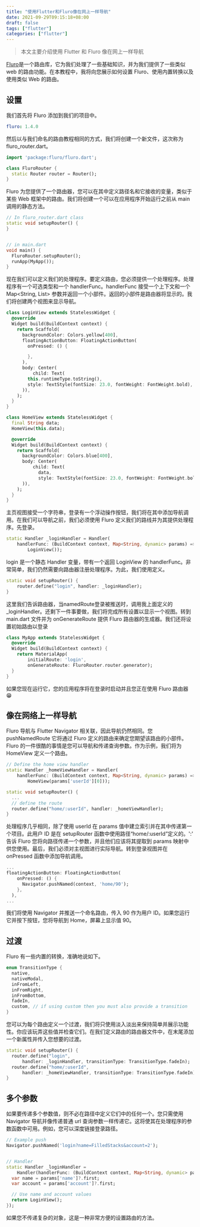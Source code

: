 ```yaml
---
title: "使用Flutter和Fluro像在网上一样导航"
date: 2021-09-29T09:15:18+08:00
draft: false
tags: ["flutter"]
categories: ["flutter"]
---
```


> 本文主要介绍使用 Flutter 和 Fluro 像在网上一样导航

[Fluro](https://pub.dev/packages/fluro)是一个路由库，它为我们处理了一些基础知识，并为我们提供了一些类似 web 的路由功能。在本教程中，我将向您展示如何设置 Fluro、使用内置转换以及使用类似 Web 的路由。

## 设置

我们首先将 Fluro 添加到我们的项目中。

```yaml
fluro: 1.4.0
```

然后以与我们命名的路由教程相同的方式，我们将创建一个新文件，这次称为 fluro_router.dart。

```dart
import 'package:fluro/fluro.dart';

class FluroRouter {
  static Router router = Router();
}
```

Fluro 为您提供了一个路由器，您可以在其中定义路径名和它接收的变量，类似于某些 Web 框架中的路由。我们将创建一个可以在应用程序开始运行之前从 main 调用的静态方法。

```dart
// In fluro_router.dart class
static void setupRouter() {
}


// in main.dart
void main() {
  FluroRouter.setupRouter();
  runApp(MyApp());
}
```

现在我们可以定义我们的处理程序。要定义路由，您必须提供一个处理程序。处理程序有一个可选类型和一个 handlerFunc。handlerFunc 接受一个上下文和一个 Map<String, List> 参数并返回一个小部件。返回的小部件是路由器将显示的。我们将创建两个视图来显示导航。

```dart
class LoginView extends StatelessWidget {
  @override
  Widget build(BuildContext context) {
    return Scaffold(
      backgroundColor: Colors.yellow[400],
      floatingActionButton: FloatingActionButton(
        onPressed: () {

        },
      ),
      body: Center(
          child: Text(
        this.runtimeType.toString(),
        style: TextStyle(fontSize: 23.0, fontWeight: FontWeight.bold),
      )),
    );
  }
}

class HomeView extends StatelessWidget {
  final String data;
  HomeView(this.data);

  @override
  Widget build(BuildContext context) {
    return Scaffold(
      backgroundColor: Colors.blue[400],
      body: Center(
          child: Text(
            data,
            style: TextStyle(fontSize: 23.0, fontWeight: FontWeight.bold),
      )),
    );
  }
}
```

主页视图接受一个字符串，登录有一个浮动操作按钮，我们将在其中添加导航调用。在我们可以导航之前，我们必须使用 Fluro 定义我们的路线并为其提供处理程序。先登录。

```dart
static Handler _loginHandler = Handler(
    handlerFunc: (BuildContext context, Map<String, dynamic> params) =>
        LoginView());
```

login 是一个静态 Handler 变量，带有一个返回 LoginView 的 handlerFunc。非常简单，我们仍然需要向路由器注册处理程序。为此，我们使用定义。

```dart
static void setupRouter() {
    router.define("login", handler: _loginHandler);
}
```

这里我们告诉路由器，当namedRoute登录被推送时，调用我上面定义的_loginHandler。还剩下一件事要做，我们将完成所有设置以显示一个视图。转到 main.dart 文件并为 onGenerateRoute 提供 Fluro 路由器的生成器。我们还将设置初始路由以登录

```dart
class MyApp extends StatelessWidget {
  @override
  Widget build(BuildContext context) {
    return MaterialApp(
        initialRoute: 'login',
        onGenerateRoute: FluroRouter.router.generator);
  }
}
```

如果您现在运行它，您的应用程序将在登录时启动并且您正在使用 Fluro 路由器 😁

## 像在网络上一样导航

Fluro 导航与 Flutter Navigator 相关联，因此导航仍然相同。您 pushNamedRoute 它将通过 Fluro 定义的路由来确定您期望该路由的小部件。Fluro 的一件很酷的事情是您可以导航和传递查询参数。作为示例，我们将为 HomeView 定义一个路由。

```dart
// Define the home view handler
static Handler _homeViewHandler = Handler(
    handlerFunc: (BuildContext context, Map<String, dynamic> params) =>
        HomeView(params['userId'][0]));

static void setupRouter() {
  ...
  // define the route
  router.define("home/:userId", handler: _homeViewHandler);
}
```

处理程序几乎相同，除了使用 userId 在 params 值中建立索引并在其中传递第一个项目。此用户 ID 是在 setupRouter 函数中使用路径“home/:userId”定义的。':' 告诉 Fluro 您将向路径传递一个参数，并且他们应该将其提取到 params 映射中供您使用。最后，我们必须对主视图进行实际导航。转到登录视图并在 onPressed 函数中添加导航调用。

```dart
...
floatingActionButton: FloatingActionButton(
    onPressed: () {
      Navigator.pushNamed(context, 'home/90');
    },
  ),
...
```

我们将使用 Navigator 并推送一个命名路由，传入 90 作为用户 ID。如果您运行它并按下按钮，您将导航到 Home，屏幕上显示值 90。

## 过渡

Fluro 有一些内置的转换，准确地说如下。

```dart
enum TransitionType {
  native,
  nativeModal,
  inFromLeft,
  inFromRight,
  inFromBottom,
  fadeIn,
  custom, // if using custom then you must also provide a transition
}
```

您可以为每个路由定义一个过渡，我们将只使用淡入淡出来保持简单并展示功能性。你应该玩弄这些值并检查它们。在我们定义路由的路由器文件中，在末尾添加一个新属性并传入您想要的过渡。

```dart
static void setupRouter() {
  router.define("login",
      handler: _loginHandler, transitionType: TransitionType.fadeIn);
  router.define("home/:userId",
      handler: _homeViewHandler, transitionType: TransitionType.fadeIn);
}
```

## 多个参数

如果要传递多个参数值，则不必在路径中定义它们中的任何一个。您只需使用 Navigator 导航并像传递普通 url 查询参数一样传递它。这将使其在处理程序的参数函数中可用。例如，您可以深度链接登录路径。

```dart
// Example push
Navigator.pushNamed('login?name=FilledStacks&account=2');


// Handler
static Handler _loginHandler =
    Handler(handlerFunc: (BuildContext context, Map<String, dynamic> params) {
  var name = params['name']?.first;
  var account = params['account']?.first;

  // Use name and account values
  return LoginView();
});
```

如果您不传递复杂的对象，这是一种非常方便的设置路由的方法。